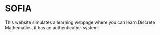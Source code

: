 # SOFIA
This website simulates a learning webpage where you can learn Discrete Mathematics, it has an authentication system.
